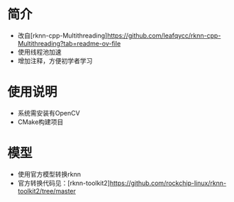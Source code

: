 # 简介
* 改自[rknn-cpp-Multithreading]https://github.com/leafqycc/rknn-cpp-Multithreading?tab=readme-ov-file
* 使用线程池加速
* 增加注释，方便初学者学习
# 使用说明
* 系统需安装有OpenCV
* CMake构建项目
# 模型
* 使用官方模型转换rknn
* 官方转换代码见：[rknn-toolkit2]https://github.com/rockchip-linux/rknn-toolkit2/tree/master
